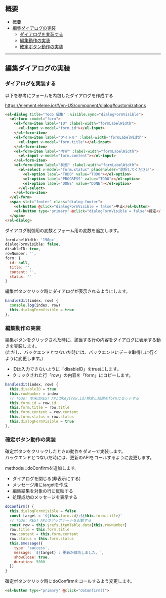 ## 概要

- [概要](#概要)
- [編集ダイアログの実装](#編集ダイアログの実装)
  - [ダイアログを実装する](#ダイアログを実装する)
  - [編集動作の実装](#編集動作の実装)
  - [確定ボタン動作の実装](#確定ボタン動作の実装)


---

## 編集ダイアログの実装

### ダイアログを実装する
以下を参考にフォームを内包したダイアログを作成する

https://element.eleme.io/#/en-US/component/dialog#customizations

```html
<el-dialog title="Todo 編集" :visible.sync="dialogFormVisible">
  <el-form :model="form">
    <el-form-item label="ID" :label-width="formLabelWidth">
      <el-input v-model="form.id"></el-input>
    </el-form-item>
    <el-form-item label="タイトル" :label-width="formLabelWidth">
      <el-input v-model="form.title"></el-input>
    </el-form-item>
    <el-form-item label="内容" :label-width="formLabelWidth">
      <el-input v-model="form.content"></el-input>
    </el-form-item>
    <el-form-item label="状態" :label-width="formLabelWidth">
      <el-select v-model="form.status" placeholder="選択してください">
        <el-option label="TODO" value="TODO"></el-option>
        <el-option label="PROGRESS" value="TODO"></el-option>
        <el-option label="DONE" value="DONE"></el-option>
      </el-select>
    </el-form-item>
  </el-form>
  <span slot="footer" class="dialog-footer">
    <el-button @click="dialogFormVisible = false">中止</el-button>
    <el-button type="primary" @click="dialogFormVisible = false">確定</el-button>
  </span>
</el-dialog>
```
ダイアログ制御用の変数とフォーム用の変数を追加します。
```JavaScript
formLabelWidth: '150px',
dialogFormVisible: false,
disableID: true,
rowNumber: '',
form: {
  id: null,
  title: '',
  content: '',
  status: ''
}
```
編集ボタンクリック時にダイアログが表示されるようにします。
```JavaScript
handleEdit(index, row) {
  console.log(index, row)
  this.dialogFormVisible = true
},
```

### 編集動作の実装

編集ボタンをクリックされた時に、該当する行の内容をダイアログに表示する動きを実装します。<br/>
(ただし、バックエンドとつないだ時には、バックエンドにデータ取得しに行くように変更します。)

- IDは入力できないように「disableID」をtrueにします。
- クリックされた行「row」の内容を「form」にコピーします。

```JavaScript
handleEdit(index, row) {
  this.disableID = true
  this.rowNumber = index
  // ToDo: 本来はREST APIのkey(row.id)検索し結果をformにセットする
  this.form.id = row.id
  this.form.title = row.title
  this.form.content = row.content
  this.form.status = row.status
  this.dialogFormVisible = true
},
```

### 確定ボタン動作の実装

確定ボタンをクリックしたときの動作をダミーで実装します。<br/>
バックエンドとつないだ時には、更新のAPIをコールするように変更します。

methodsにdoConfirmを追加します。

- ダイアログを閉じる(非表示にする)
- メッセージ用にtargetを作成
- 編集結果を対象の行に反映する
- 処理成功のメッセージを表示する

```JavaScript
doConfirm() {
  this.dialogFormVisible = false
  const target = `${this.form.id}:${this.form.title}`
  // ToDo: REST APIのアップデートを起動する
  const row = this.$refs.itemTable.data[this.rowNumber]
  row.title = this.form.title
  row.content = this.form.content
  row.status = this.form.status
  this.$message({
    type: 'success',
    message: `${target} : 更新が成功しました。`,
    showClose: true,
    duration: 5000
  })
}
```

確定ボタンクリック時にdoConfirmをコールするよう変更します。
```html
<el-button type="primary" @click="doConfirm()">
```
